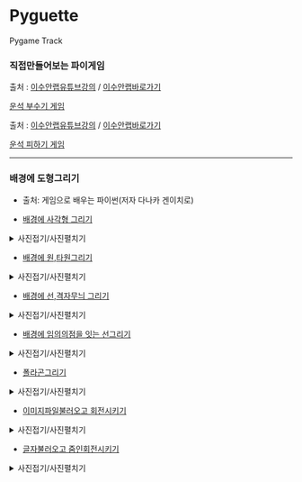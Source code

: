 # Pyguette
Pygame Track

 ### 직접만들어보는 파이게임
 
출처 : [이수안랩유튜브강의](https://www.youtube.com/watch?v=-e_5sOsKqrU&feature=emb_logo)  / [이수안랩바로가기](http://suanlab.com/)

[운석 부수기 게임](./PyShooting/pygameshooting.py)

출처 : [이수안랩유튜브강의](https://www.youtube.com/watch?time_continue=2000&v=TQKxx5WwIe8&feature=emb_logo) / [이수안랩바로가기](http://suanlab.com/)

[운석 피하기 게임](./PySpaceship/pyspaceship.py)

-----------------------------------------------------------
 ### 배경에 도형그리기
+ 출처: 게임으로 배우는 파이썬(저자 다나카 겐이치로)

+ [배경에 사각형 그리기](./PygameOne.py)
<details markdown ='1'>
<summary>사진접기/사진펼치기</summary>

 ![사각형그리기](./img/rect.PNG)

 </details>

+ [배경에 원,타원그리기](./PygameTwo.py)

<details markdown ='1'>
<summary>사진접기/사진펼치기</summary>

![원그리기](./img/원.PNG)

</details>

+ [배경에 선,격자무늬 그리기](./PygameThree.py)

<details markdown ='1'>
<summary>사진접기/사진펼치기</summary>

![선 그리기](./img/선그리기.PNG)
![격자무늬 그리기](./img/격자무늬.PNG)

</details>

+ [배경에 임의의점을 잇는 선그리기](./PygameFour.py)

<details markdown ='1'>
<summary>사진접기/사진펼치기</summary>

![점들을 잇는 선그리기](./img/선잇기.PNG)

</details>

+ [폴라곤그리기](./PygameFive.py)

<details markdown ='1'>
<summary>사진접기/사진펼치기</summary>

![폴라곤그리기](./img/폴라곤그리기.PNG)

</details>

+ [이미지파일불러오고 회전시키기](./PygameSix.py)

<details markdown ='1'>
<summary>사진접기/사진펼치기</summary>

![이미지불러오기](./img/이미지불러오기.PNG)

</details>

+ [글자불러오고 줌인회전시키기](./Pygameseven.py)

<details markdown ='1'>
<summary>사진접기/사진펼치기</summary>

![글자불러오기](./img/글자불러오기.PNG)

</details>